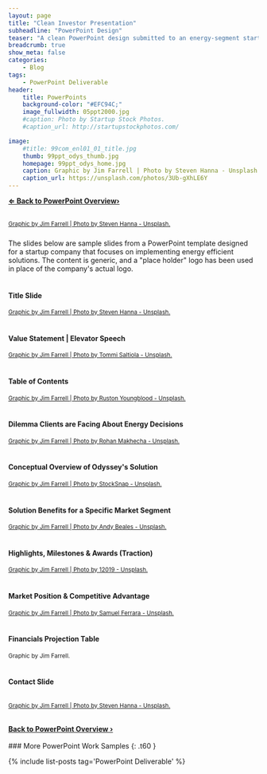 ```yaml
---
layout: page
title: "Clean Investor Presentation"
subheadline: "PowerPoint Design"
teaser: "A clean PowerPoint design submitted to an energy-segment startup with a social conscience."
breadcrumb: true
show_meta: false
categories:
    - Blog
tags:
    - PowerPoint Deliverable
header:
    title: PowerPoints
    background-color: "#EFC94C;"
    image_fullwidth: 05ppt2000.jpg
    #caption: Photo by Startup Stock Photos.
    #caption_url: http://startupstockphotos.com/

image:
    #title: 99com_enl01_01_title.jpg
    thumb: 99ppt_odys_thumb.jpg
    homepage: 99ppt_odys_home.jpg
    caption: Graphic by Jim Farrell | Photo by Steven Hanna - Unsplash.
    caption_url: https://unsplash.com/photos/3Ub-gXhLE6Y
---
```

<!--more-->

<p style="margin:0;"><a href="http://mojo-web.com/blog/pptovrv/"><strong>&lArr; Back to PowerPoint Overview›</strong></a></p>
<br>

<p style="margin:0;"><img src="{{ site.urlimg }}99ppt_odys_title.jpg" alt=""></p>
<p><a href="https://unsplash.com/photos/3Ub-gXhLE6Y"><small>Graphic by Jim Farrell | Photo by Steven Hanna - Unsplash.</small></a></p>

### <General Lead in Description>
The slides below are sample slides from a PowerPoint template designed for a startup company that focuses on implementing energy efficient solutions. The content is generic, and a "place holder" logo has been used in place of the company's actual logo.
<br><br>

<!--Slide 01-->
#### Title Slide
<p style="margin:0;"><img src="{{ site.urlimg }}99ppt_odys_zslide01.jpg" alt=""></p>
<p style="margin:0;"><a href="https://unsplash.com/photos/3Ub-gXhLE6Y"><small>Graphic by Jim Farrell | Photo by Steven Hanna - Unsplash.</small></a></p>
<br>

<!--Slide 02-->
#### Value Statement | Elevator Speech
<p style="margin:0;"><img src="{{ site.urlimg }}99ppt_odys_zslide02.jpg" alt=""></p>
<p style="margin:0;"><a href="https://unsplash.com/photos/1nBvotYiZQI"><small>Graphic by Jim Farrell | Photo by Tommi Saltiola - Unsplash.</small></a></p>
<br>

<!--Slide 03-->
#### Table of Contents
<p style="margin:0;"><img src="{{ site.urlimg }}99ppt_odys_zslide03.jpg" alt=""></p>
<p style="margin:0;"><a href="https://unsplash.com/photos/U1POHKqXYKs"><small>Graphic by Jim Farrell | Photo by Ruston Youngblood - Unsplash.</small></a></p>
<br>

<!--Slide 04-->
#### Dilemma Clients are Facing About Energy Decisions
<p style="margin:0;"><img src="{{ site.urlimg }}99ppt_odys_zslide04.jpg" alt=""></p>
<p style="margin:0;"><a href="https://unsplash.com/photos/jw3GOzxiSkw"><small>Graphic by Jim Farrell | Photo by Rohan Makhecha - Unsplash.</small></a></p>
<br>

<!--Slide 05-->
#### Conceptual Overview of Odyssey's Solution
<p style="margin:0;"><img src="{{ site.urlimg }}99ppt_odys_zslide05.jpg" alt=""></p>
<p style="margin:0;"><a href="https://pixabay.com/en/bulb-light-recycle-water-green-2587637/"><small>Graphic by Jim Farrell | Photo by StockSnap - Unsplash.</small></a></p>
<br>

<!--Slide 06-->
#### Solution Benefits for a Specific Market Segment
<p style="margin:0;"><img src="{{ site.urlimg }}99ppt_odys_zslide06.jpg" alt=""></p>
<p style="margin:0;"><a href="https://unsplash.com/@andybeales"><small>Graphic by Jim Farrell | Photo by Andy Beales - Unsplash.</small></a></p>
<br>

<!--Slide 07-->
#### Highlights, Milestones & Awards (Traction)
<p style="margin:0;"><img src="{{ site.urlimg }}99ppt_odys_zslide07.jpg" alt=""></p>
<p style="margin:0;"><a href="https://pixabay.com/en/germany-vineyards-landscape-scenic-1751443/"><small>Graphic by Jim Farrell | Photo by 12019 - Unsplash.</small></a></p>
<br>

<!--Slide 08-->
#### Market Position & Competitive Advantage
<p style="margin:0;"><img src="{{ site.urlimg }}99ppt_odys_zslide08.jpg" alt=""></p>
<p style="margin:0;"><a href="https://unsplash.com/photos/1527pjeb6jg"><small>Graphic by Jim Farrell | Photo by Samuel Ferrara - Unsplash.</small></a></p>
<br>

<!--Slide 09-->
#### Financials Projection Table
<p style="margin:0;"><img src="{{ site.urlimg }}99ppt_odys_zslide09.jpg" alt=""></p>
<p style="margin:0;"><small>Graphic by Jim Farrell.</small></p>
<br>

<!--Slide 10-->
#### Contact Slide
<p style="margin:0;"><img src="{{ site.urlimg }}99ppt_odys_zslide10.jpg" alt=""></p>
<p><a href="https://unsplash.com/photos/3Ub-gXhLE6Y"><small>Graphic by Jim Farrell | Photo by Steven Hanna - Unsplash.</small></a></p>
<br>
<p style="margin:0;"><a href="http://mojo-web.com/blog/pptovrv/"><strong>Back to PowerPoint Overview&nbsp;›</strong></a></p>
<br>
### More PowerPoint Work Samples
{: .t60 }

{% include list-posts tag='PowerPoint Deliverable' %}
